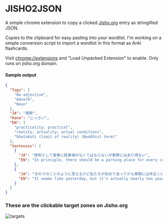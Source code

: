 # JISHO2JSON

A simple chrome extension to copy a clicked [Jisho.org](http://jisho.org) entry as stringified JSON. 

Copies to the clipboard for easy pasting into your wordlist. I'm working on a simple conversion script to import a wordlist in this format as Anki flashcards.

Visit [chrome://extensions](chrome://extensions) and "Load Unpacked Extension" to enable. Only runs on jisho.org domain.

#### Sample output
```json
{
  "Tags": [
    "No-adjective", 
    "Adverb", 
    "Noun"
  ],
  "JA": "実際",
  "Kana": "じっさい",
  "EN": [
    "practicality; practical", 
    "reality; actuality; actual conditions", 
    "bhutakoti (limit of reality) (Buddhist term)"
  ],
  "Sentences": [
    {
      "JA": "原則として客車に駐車場がなくてはならないが実際にはあり得ない",
      "EN": "In principle, there should be a parking place for every car. In practice, this is not true."
    }, 
    {
      "JA": "きのうのことのように思えるけど私たちが初めて会ってから実際には年近くになるんですね",
      "EN": "It seems like yesterday, but it's actually nearly ten years since we first met."
    }
  ]
}

```
### These are the clickable target zones on Jisho.org
![targets](http://djtb.github.io/jisho2json/img/targets.png)
